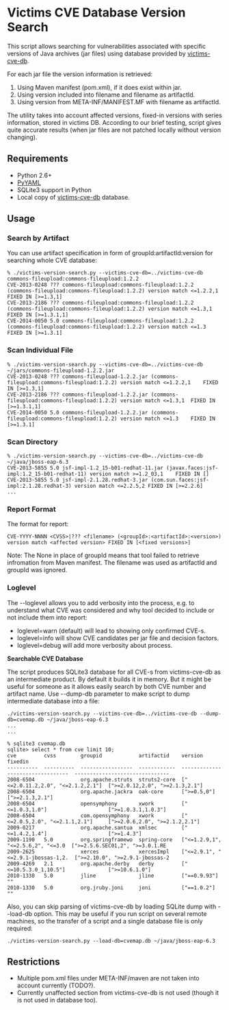 # Victims CVE Database Version Search
This script allows searching for vulnerabilities associated with specific versions of Java archives (jar files) using database provided by [victims-cve-db](https://github.com/victims/victims-cve-db).

For each jar file the version information is retrieved:

1. Using Maven manifest (pom.xml), if it does exist within jar.
2. Using version included into filename and filename as artifactId.
3. Using version from META-INF/MANIFEST.MF with filename as artifactId.

The utility takes into account affected versions, fixed-in versions with series information, stored in victims DB. According to our brief testing, script gives quite accurate results (when jar files are not patched locally without version changing).

## Requirements
- Python 2.6+
- [PyYAML](http://pyyaml.org/)
- SQLite3 support in Python
- Local copy of [victims-cve-db](https://github.com/victims/victims-cve-db) database.

## Usage

### Search by Artifact

You can use artifact specification in form of groupId:artifactId:version for searching whole CVE database:

```
% ./victims-version-search.py --victims-cve-db=../victims-cve-db commons-fileupload:commons-fileupload:1.2.2
CVE-2013-0248 ??? commons-fileupload:commons-fileupload:1.2.2 (commons-fileupload:commons-fileupload:1.2.2) version match <=1.2.2,1	FIXED IN [>=1.3,1]
CVE-2013-2186 ??? commons-fileupload:commons-fileupload:1.2.2 (commons-fileupload:commons-fileupload:1.2.2) version match <=1.3,1	FIXED IN [>=1.3.1,1]
CVE-2014-0050 5.0 commons-fileupload:commons-fileupload:1.2.2 (commons-fileupload:commons-fileupload:1.2.2) version match <=1.3	FIXED IN [>=1.3.1]
```

### Scan Individual File

```
% ./victims-version-search.py --victims-cve-db=../victims-cve-db ~/jars/commons-fileupload-1.2.2.jar
CVE-2013-0248 ??? commons-fileupload-1.2.2.jar (commons-fileupload:commons-fileupload:1.2.2) version match <=1.2.2,1	FIXED IN [>=1.3,1]
CVE-2013-2186 ??? commons-fileupload-1.2.2.jar (commons-fileupload:commons-fileupload:1.2.2) version match <=1.3,1	FIXED IN [>=1.3.1,1]
CVE-2014-0050 5.0 commons-fileupload-1.2.2.jar (commons-fileupload:commons-fileupload:1.2.2) version match <=1.3	FIXED IN [>=1.3.1]
```

### Scan Directory

```
% ./victims-version-search.py --victims-cve-db=../victims-cve-db ~/java/jboss-eap-6.3
CVE-2013-5855 5.0 jsf-impl-1.2_15-b01-redhat-11.jar (javax.faces:jsf-impl:1.2_15-b01-redhat-11) version match >=1.2_03,1	FIXED IN []
CVE-2013-5855 5.0 jsf-impl-2.1.28.redhat-3.jar (com.sun.faces:jsf-impl:2.1.28.redhat-3) version match <=2.2.5,2	FIXED IN [>=2.2.6]
...
```

### Report Format

The format for report:

```
CVE-YYYY-NNNN <CVSS>|??? <filename> (<groupId>:<artifactId>:<version>) version match <affected version>	FIXED IN [<fixed versions>]
```

Note: The None in place of groupId means that tool failed to retrieve infromation from Maven manifest. The filename was used as artifactId and groupId was ignored. 

### Loglevel

The --loglevel allows you to add verbosity into the process, e.g. to understand what CVE was considered and why tool decided to include or not include them into report:

- loglevel=warn (default) will lead to showing only confirmed CVE-s.
- loglevel=info will show CVE candidates per jar file and decision factors.
- loglevel=debug will add more verbosity about process.

**Searchable CVE Database**

The script produces SQLite3 database for all CVE-s from victims-cve-db as an intermediate product. By default it builds it in memory. But it might be useful for someone as it allows easily search by both CVE number and artifact name. Use --dump-db parameter to make script to dump intermediate database into a file:

```
./victims-version-search.py --victims-cve-db=../victims-cve-db --dump-db=cvemap.db ~/java/jboss-eap-6.3
...
...

% sqlite3 cvemap.db
sqlite> select * from cve limit 10;
cve         cvss        groupid            artifactid    version                            fixedin
----------  ----------  -----------------  ------------  ---------------------------------  -------------------------------
2008-6504               org.apache.struts  struts2-core  ["<=2.0.11.2,2.0", "<=2.1.2,2.1"]  [">=2.0.12,2.0", ">=2.1.3,2.1"]
2008-6504               org.apache.jackra  oak-core      [">=0.5,0"]                        [">=2.1.3,2.1"]
2008-6504               opensymphony       xwork         ["<=1.0.3,1.0"]                    [">=1.0.3.1,1.0.3"]
2008-6504               com.opensymphony   xwork         ["<=2.0.5,2.0", "<=2.1.1,2.1"]     [">=2.0.6,2.0", ">=2.1.2,2.1"]
2009-0217               org.apache.santua  xmlsec        ["<=1.4.2,1.4"]                    [">=1.4.3"]
2009-1190   5.0         org.springframewo  spring-core   ["<=1.2.9,1", "<=2.5.6,2", "<=3.0  [">=2.5.6.SEC01,2", ">=3.0.1.RE
2009-2625               xerces             xercesImpl    ["<=2.9.1", "<=2.9.1-jbossas-1,2.  [">=2.10.0", ">=2.9.1-jbossas-2
2009-4269   2.1         org.apache.derby   derby         ["<=10.5.3.0_1,10.5"]              [">=10.6.1.0"]
2010-1330   5.0         jline              jline         ["==0.9.93"]                       ""
2010-1330   5.0         org.jruby.joni     joni          ["==1.0.2"]                        ""
```

Also, you can skip parsing of victims-cve-db by loading SQLite dump with --load-db option. This may be useful if you run script on several remote machines, so the transfer of a script and a single database file is only required:

```
./victims-version-search.py --load-db=cvemap.db ~/java/jboss-eap-6.3
```

## Restrictions

- Multiple pom.xml files under META-INF/maven are not taken into account currently (TODO?).
- Currently unaffected section from victims-cve-db is not used (though it is not used in database too).
